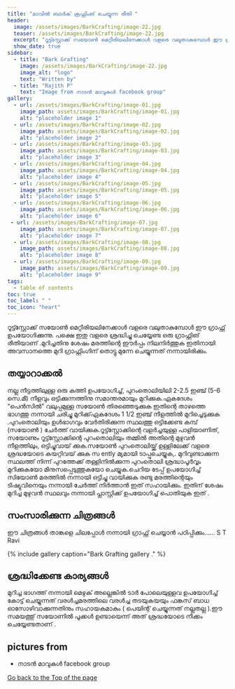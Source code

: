 ```yaml
---
title: "മാവിൽ ബാർക് ക്രഫ്റ്റിംങ് ചെയ്യുന്ന രീതി "
header:
  image: /assets/images/BarkCrafting/image-22.jpg
  teaser: /assets/images/BarkCrafting/image-22.jpg
  excerpt: "റൂട്ട്സ്റ്റോക്ക് സയോൺ മെറ്റീരിയലിനേക്കാൾ വളരെ വലുതാകുമ്പോൾ ഈ ഗ്രാഫ്റ്റ് ഉപയോഗിക്കുന്നു. പക്ഷെ ഇതു  വളരെ ശ്രദ്ധിച്ചു ചെയ്യേണ്ട ഒരു ഗ്രാഫ്റ്റിങ് രീതിയാണ് ."
  show_date: true
sidebar:
  - title: "Bark Grafting"
    image: /assets/images/BarkCrafting/image-22.jpg
    image_alt: "logo"
    text: "Written by"
  - title: "Rajith P"
    text: "Image from നാടൻ മാവുകൾ facebook group"
gallery:
  - url: /assets/images/BarkCrafting/image-01.jpg
    image_path: assets/images/BarkCrafting/image-01.jpg
    alt: "placeholder image 1"
  - url: /assets/images/BarkCrafting/image-02.jpg
    image_path: assets/images/BarkCrafting/image-02.jpg
    alt: "placeholder image 2"
  - url: /assets/images/BarkCrafting/image-03.jpg
    image_path: assets/images/BarkCrafting/image-03.jpg
    alt: "placeholder image 3"
  - url: /assets/images/BarkCrafting/image-04.jpg
    image_path: assets/images/BarkCrafting/image-04.jpg
    alt: "placeholder image 4"
  - url: /assets/images/BarkCrafting/image-05.jpg
    image_path: assets/images/BarkCrafting/image-05.jpg
    alt: "placeholder image 5"
  - url: /assets/images/BarkCrafting/image-06.jpg
    image_path: assets/images/BarkCrafting/image-06.jpg
    alt: "placeholder image 6"
 - url: /assets/images/BarkCrafting/image-07.jpg
    image_path: assets/images/BarkCrafting/image-07.jpg
    alt: "placeholder image 7"
  - url: /assets/images/BarkCrafting/image-08.jpg
    image_path: assets/images/BarkCrafting/image-08.jpg
    alt: "placeholder image 8"
  - url: /assets/images/BarkCrafting/image-09.jpg
    image_path: assets/images/BarkCrafting/image-09.jpg
    alt: "placeholder image 9"
tags:
  - table of contents
toc: true
toc_label: " "
toc_icon: "heart"
---
```


റൂട്ട്സ്റ്റോക്ക് സയോൺ മെറ്റീരിയലിനേക്കാൾ വളരെ വലുതാകുമ്പോൾ ഈ ഗ്രാഫ്റ്റ് ഉപയോഗിക്കുന്നു. പക്ഷെ ഇതു  വളരെ ശ്രദ്ധിച്ചു ചെയ്യേണ്ട ഒരു ഗ്രാഫ്റ്റിങ് രീതിയാണ് .മുറിച്ചതിനു ശേഷം മരത്തിന്റെ ഈർപ്പം നിലനിർത്തുക ഇതിനായി അവസാനത്തെ മുറി ഗ്രാഫ്റ്റിംഗിന് തൊട്ടു മുന്നേ ചെയ്യുന്നത് നന്നായിരിക്കും.


## തയ്യാറാക്കൽ

നല്ല നീട്ടത്തിലുള്ള ഒരു കത്തി ഉപയോഗിച്ച്, പുറംതൊലിയിലി  2-2.5 ഇഞ്ച് (5-6 സെ.മീ) നീളവും ഒട്ടിക്കുന്നത്തിനു സമാന്തരമായും മുറിക്കുക.ഏകദേശം “പെൻസിൽ” വലുപ്പമുള്ള സയോൺ തിരഞ്ഞെടുക്കുക ഇതിന്റെ താഴത്തെ ഭാഗത്തു നന്നായി ചരിച്ചു മുറിക്ക്‌ഏകദേശം 1 1/2 ഇഞ്ച് നീളത്തിൽ മുറിച്ചെടുക്കുക  .പുറംതൊലിയും ഉൾഭാഗവും വേർതിരിക്കുന്ന സ്ഥലത്തു  ഒട്ടിക്കേണ്ട കമ്പ് (സയോൺ ) ചേർത്ത് വായിക്കുക.റൂട്ട്സ്റ്റോക്കിന്റെ വളർച്ചയുള്ള പാളിയാണിത്,  സയോണും   റൂട്ട്സ്റ്റോക്കിന്റെ പുറംതൊലിയും  തമ്മിൽ അതിന്റെ മുഴുവൻ നീളത്തിലും, ഒട്ടിച്ചുവായ് ക്കുക.സയോൺ പുറംതൊലിയ്ക്ക്  ഉള്ളിലേക്ക്  വളരെ ശ്രദ്ധയോടെ കയറ്റിവയ് ക്കുക  സ ently മ്യമായി ടാപ്പുചെയ്യുക,. മുറിവുണ്ടാക്കുന്ന സ്ഥലത്ത് നിന്ന് പുറത്തേക്ക് തള്ളിനിൽക്കുന്ന പുറംതൊലി ശ്രദ്ധാപൂർവ്വം മുറിക്കുകയോ മിനുസപ്പെടുത്തുകയോ ചെയ്യുക.ചെറിയ ടേപ്പ് ഉപയോഗിച്ച്  സിയോൺ മരത്തിൽ നന്നായി ഒട്ടിച്ചു വായിക്കുക  രണ്ടു മരത്തിന്റെയും ടിഷ്യുവിനെയും  നന്നായി ചേർത്ത്  നിർത്താൻ ഇത്   സഹായിക്കും. ഇതിന് ശേഷം മുറിച്ച മുഴുവൻ സ്ഥലവും നന്നായി പ്ലാസ്റ്റിക്ക്  ഉപയോഗിച്ച് പൊതിയുക ഇത് .

## സംസാരിക്കുന്ന ചിത്രങ്ങൾ 

 ഈ ചിത്രങ്ങൾ താങ്കളെ ചിലപ്പോൾ നന്നായി ഗ്രാഫ്റ്റ് ചെയ്യാൻ പഠിപ്പിക്കും...... S T Ravi

{% include gallery caption="Bark Grafting gallery ." %}
## ശ്രദ്ധിക്കേണ്ട കാര്യങ്ങൾ 

മുറിച്ച ഭാഗത്ത് നന്നായി  മെഴുക് അല്ലെങ്കിൽ ടാർ പോലെയുള്ളവ ഉപയോഗിച്ച് കോട്ട് ചെയ്യുന്നത്  വരൾച്ചമരത്തിലെ വരൾച്ച തടയുകയയും ഫങ്കസ് ബാധ ഓസോഴിവാക്കുന്നതിനും സഹായകമാകും  ( പെയിന്റ് ചെയ്യുന്നത്  നല്ലതല്ല ).ഈ സമയത്തു്  സയോണിൽ പൂക്കൾ ഉണ്ടായെന്ന് അത്  ശ്രദ്ധയോടെ നീക്കം ചെയ്യേണ്ടതാണ് .

## pictures from 

* നാടൻ മാവുകൾ facebook group


<div markdown="0"><a href="#" class="btn btn--success">Go back to the Top of the page </a></div>



